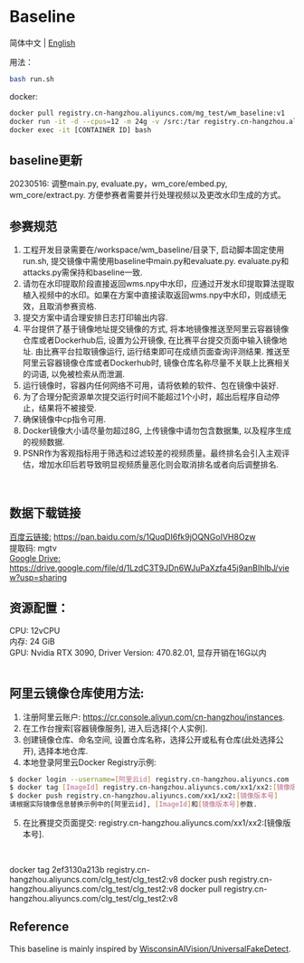 # Baseline

简体中文 | [English](README_en.md)

用法：
```bash
bash run.sh
```

docker: <br/>
```bash
docker pull registry.cn-hangzhou.aliyuncs.com/mg_test/wm_baseline:v1
docker run -it -d --cpus=12 -m 24g -v /src:/tar registry.cn-hangzhou.aliyuncs.com/mg_test/wm_baseline:v1
docker exec -it [CONTAINER ID] bash
```

## baseline更新 <br/>
20230516: 调整main.py, evaluate.py，wm_core/embed.py, wm_core/extract.py. 方便参赛者需要并行处理视频以及更改水印生成的方式。

## 参赛规范 <br/>
1) 工程开发目录需要在/workspace/wm_baseline/目录下, 启动脚本固定使用run.sh, 提交镜像中需使用baseline中main.py和evaluate.py. evaluate.py和attacks.py需保持和baseline一致. <br/>
2) 请勿在水印提取阶段直接返回wms.npy中水印，应通过开发水印提取算法提取植入视频中的水印。如果在方案中直接读取返回wms.npy中水印，则成绩无效，且取消参赛资格.<br/>
3) 提交方案中请合理安排日志打印输出内容.<br/>
4) 平台提供了基于镜像地址提交镜像的方式, 将本地镜像推送至阿里云容器镜像仓库或者Dockerhub后, 设置为公开镜像, 在比赛平台提交页面中输入镜像地址. 由比赛平台拉取镜像运行, 运行结束即可在成绩页面查询评测结果. 推送至阿里云容器镜像仓库或者Dockerhub时, 镜像仓库名称尽量不关联上比赛相关的词语, 以免被检索从而泄漏.<br/>
5) 运行镜像时，容器内任何网络不可用，请将依赖的软件、包在镜像中装好. <br/>
6) 为了合理分配资源单次提交运行时间不能超过1个小时，超出后程序自动停止，结果将不被接受.<br/>
7) 确保镜像中cp指令可用.<br/>
8) Docker镜像大小请尽量勿超过8G, 上传镜像中请勿包含数据集, 以及程序生成的视频数据.<br/>
9) PSNR作为客观指标用于筛选和过滤较差的视频质量。最终排名会引入主观评估，增加水印后若导致明显视频质量恶化则会取消排名或者向后调整排名.<br/>
<br/>


## 数据下载链接
[百度云链接:](https://pan.baidu.com/s/1QuqDI6fk9jOQNGoIVH8Ozw) https://pan.baidu.com/s/1QuqDI6fk9jOQNGoIVH8Ozw  <br/>
提取码: mgtv <br/>
[Google Drive:](https://drive.google.com/file/d/1LzdC3T9JDn6WJuPaXzfa45j9anBIhlbJ/view?usp=sharing) https://drive.google.com/file/d/1LzdC3T9JDn6WJuPaXzfa45j9anBIhlbJ/view?usp=sharing  <br/>


## 资源配置：<br/>
CPU: 12vCPU <br/>
内存: 24 GiB <br/>
GPU: Nvidia RTX 3090, Driver Version: 470.82.01, 显存开销在16G以内 <br/>
<br/>


## 阿里云镜像仓库使用方法:<br/>
1) 注册阿里云账户: https://cr.console.aliyun.com/cn-hangzhou/instances. <br/>
2) 在工作台搜索[容器镜像服务], 进入后选择[个人实例]. <br/>
3) 创建镜像仓库、命名空间, 设置仓库名称，选择公开或私有仓库(此处选择公开),  选择本地仓库. <br/>
4) 本地登录阿里云Docker Registry示例: <br/>
```bash
$ docker login --username=[阿里云id] registry.cn-hangzhou.aliyuncs.com
$ docker tag [ImageId] registry.cn-hangzhou.aliyuncs.com/xx1/xx2:[镜像版本号]
$ docker push registry.cn-hangzhou.aliyuncs.com/xx1/xx2:[镜像版本号]
请根据实际镜像信息替换示例中的[阿里云id], [ImageId]和[镜像版本号]参数.
```
5) 在比赛提交页面提交: registry.cn-hangzhou.aliyuncs.com/xx1/xx2:[镜像版本号].
<br/>

docker tag 2ef3130a213b registry.cn-hangzhou.aliyuncs.com/clg_test/clg_test2:v8
docker push registry.cn-hangzhou.aliyuncs.com/clg_test/clg_test2:v8
docker pull registry.cn-hangzhou.aliyuncs.com/clg_test/clg_test2:v8

## Reference <br/>
This baseline is mainly inspired by [WisconsinAIVision/UniversalFakeDetect](https://github.com/WisconsinAIVision/UniversalFakeDetect).
<br/>